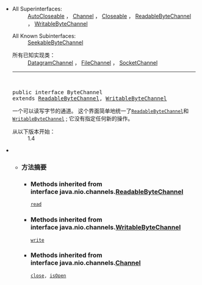 <div class="contentContainer"> 
   <div class="description"> 
    <ul class="blockList"> 
     <li class="blockList"> 
      <dl> 
       <dt>
         All Superinterfaces: 
       </dt> 
       <dd> 
        <span><a href="../../../java/lang/AutoCloseable.html" title="java.lang中的接口">AutoCloseable</a> ， <a href="../../../java/nio/channels/Channel.html" title="java.nio.channels中的接口">Channel</a> ， <a href="../../../java/io/Closeable.html" title="java.io中的接口">Closeable</a> ， <a href="../../../java/nio/channels/ReadableByteChannel.html" title="java.nio.channels中的接口">ReadableByteChannel</a> ， <a href="../../../java/nio/channels/WritableByteChannel.html" title="java.nio.channels中的接口">WritableByteChannel</a></span> 
       </dd> 
      </dl> 
      <dl> 
       <dt>
         All Known Subinterfaces: 
       </dt> 
       <dd> 
        <span><a href="../../../java/nio/channels/SeekableByteChannel.html" title="java.nio.channels中的接口">SeekableByteChannel</a></span> 
       </dd> 
      </dl> 
      <dl> 
       <dt>
        所有已知实现类：
       </dt> 
       <dd> 
        <span><a href="../../../java/nio/channels/DatagramChannel.html" title="java.nio.channels中的类">DatagramChannel</a> ， <a href="../../../java/nio/channels/FileChannel.html" title="java.nio.channels中的类">FileChannel</a> ， <a href="../../../java/nio/channels/SocketChannel.html" title="java.nio.channels中的类">SocketChannel</a></span> 
       </dd> 
      </dl> 
      <hr> <br> <pre>public interface <span class="typeNameLabel">ByteChannel</span>
extends <a href="../../../java/nio/channels/ReadableByteChannel.html" title="interface in java.nio.channels">ReadableByteChannel</a>, <a href="../../../java/nio/channels/WritableByteChannel.html" title="interface in java.nio.channels">WritableByteChannel</a></pre> 
      <div class="block"> 
       <span>一个可以读写字节的通道。</span> 
       <span>这个界面简单地统一了<a href="../../../java/nio/channels/ReadableByteChannel.html" title="java.nio.channels中的接口"><code>ReadableByteChannel</code></a>和<a href="../../../java/nio/channels/WritableByteChannel.html" title="java.nio.channels中的接口"><code>WritableByteChannel</code></a> ;</span> 
       <span>它没有指定任何新的操作。</span> 
      </div> 
      <dl> 
       <dt> 
        <span class="simpleTagLabel">从以下版本开始：</span> 
       </dt> 
       <dd>
         1.4 
       </dd> 
      </dl> </li> 
    </ul> 
   </div> 
   <div class="summary"> 
    <ul class="blockList"> 
     <li class="blockList"> 
      <!-- ========== METHOD SUMMARY =========== --> 
      <ul class="blockList"> 
       <li class="blockList"><a name="method.summary"> 
         <!--   --> </a> <h3>方法摘要</h3> 
        <ul class="blockList"> 
         <li class="blockList"><a name="methods.inherited.from.class.java.nio.channels.ReadableByteChannel"> 
           <!--   --> </a> <h3>Methods inherited from interface&nbsp;java.nio.channels.<a href="../../../java/nio/channels/ReadableByteChannel.html" title="interface in java.nio.channels">ReadableByteChannel</a></h3> <code><a href="../../../java/nio/channels/ReadableByteChannel.html#read-java.nio.ByteBuffer-">read</a></code></li> 
        </ul> 
        <ul class="blockList"> 
         <li class="blockList"><a name="methods.inherited.from.class.java.nio.channels.WritableByteChannel"> 
           <!--   --> </a> <h3>Methods inherited from interface&nbsp;java.nio.channels.<a href="../../../java/nio/channels/WritableByteChannel.html" title="interface in java.nio.channels">WritableByteChannel</a></h3> <code><a href="../../../java/nio/channels/WritableByteChannel.html#write-java.nio.ByteBuffer-">write</a></code></li> 
        </ul> 
        <ul class="blockList"> 
         <li class="blockList"><a name="methods.inherited.from.class.java.nio.channels.Channel"> 
           <!--   --> </a> <h3>Methods inherited from interface&nbsp;java.nio.channels.<a href="../../../java/nio/channels/Channel.html" title="interface in java.nio.channels">Channel</a></h3> <code><a href="../../../java/nio/channels/Channel.html#close--">close</a>, <a href="../../../java/nio/channels/Channel.html#isOpen--">isOpen</a></code></li> 
        </ul> </li> 
      </ul> </li> 
    </ul> 
   </div> 
  </div>
